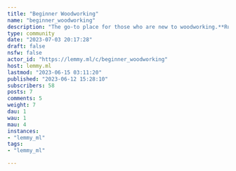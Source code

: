 ```yaml
---
title: "Beginner Woodworking" 
name: "beginner_woodworking"
description: "The go-to place for those who are new to woodworking.**Rules:**1.  Don’t be a dick! I mean seriously, we are all here to learn.2.  Original Content only.3.  Limited Blog or Video Channel Spam.5.  No copyrighted content.6.  No memes, image macros, reaction gifs/videos, etc.7.  No overt self-promotion."
type: community
date: "2023-07-03 20:17:28"
draft: false
nsfw: false
actor_id: "https://lemmy.ml/c/beginner_woodworking"
host: lemmy.ml
lastmod: "2023-06-15 03:11:20"
published: "2023-06-12 15:28:10"
subscribers: 58
posts: 7
comments: 5
weight: 7
dau: 1
wau: 1
mau: 4
instances:
- "lemmy_ml"
tags: 
- "lemmy_ml"

---
```

